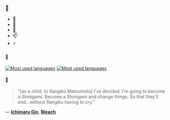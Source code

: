 ### 👋

- 🔭
- 🌱
- 💬
- 📫
- ⚡

#### 🧏

[![Most used languages](https://github-readme-stats-aynah.vercel.app/api/top-langs/?username=aynh&theme=solarized-dark&langs_count=6&layout=compact&hide_title=true)](https://github.com/anuraghazra/github-readme-stats#gh-dark-mode-only)
[![Most used languages](https://github-readme-stats-aynah.vercel.app/api/top-langs/?username=aynh&theme=solarized-light&langs_count=6&layout=compact&hide_title=true)](https://github.com/anuraghazra/github-readme-stats#gh-light-mode-only)

#### 💬

> "[as a child, to Rangiku Matsumoto] I've decided. I'm going to become a Shinigami. Become a Shinigami and change things. So that they'll end...without Rangiku having to cry."

&mdash; [**Ichimaru Gin**](https://myanimelist.net/character.php?q=Ichimaru%20Gin&cat=character), [**Bleach**](https://myanimelist.net/search/all?q=Bleach&cat=all)
